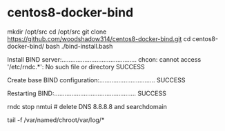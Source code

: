 # centos8-docker-bind 

mkdir /opt/src
cd /opt/src
git clone https://github.com/woodshadow314/centos8-docker-bind.git
cd centos8-docker-bind/
bash ./bind-install.bash


Install BIND server:...........................................  chcon: cannot access '/etc/rndc.*': No such file or directory
 SUCCESS

Create base BIND configuration:................................   SUCCESS

Restarting BIND:...............................................   SUCCESS


rndc stop
nmtui  # delete DNS 8.8.8.8 and searchdomain

tail -f /var/named/chroot/var/log/*
